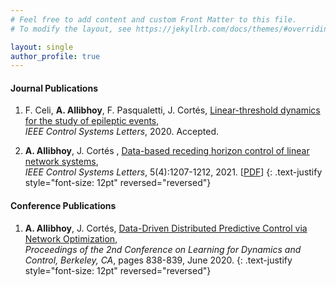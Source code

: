 ```yaml
---
# Feel free to add content and custom Front Matter to this file.
# To modify the layout, see https://jekyllrb.com/docs/themes/#overriding-theme-defaults

layout: single
author_profile: true
---
```


#### Journal Publications

1. F. Celi, **A. Allibhoy**, F. Pasqualetti, J. Cortés, [Linear-threshold dynamics for the study of epileptic events](), <br> *IEEE Control Systems Letters*, 2020. Accepted.

2. **A. Allibhoy**, J. Cortés , [Data-based receding horizon control of linear network systems](https://ieeexplore.ieee.org/document/9184920?source=authoralert),<br> *IEEE Control Systems Letters*, 5(4):1207-1212, 2021. \[[PDF](/assets/publications/LCSYS3021050.pdf)\]
{: .text-justify style="font-size: 12pt" reversed="reversed"}

#### Conference Publications

1. **A. Allibhoy**, J. Cortés, [Data-Driven Distributed Predictive Control via Network Optimization](http://proceedings.mlr.press/v120/allibhoy20a.html), <br>*Proceedings of the 2nd Conference on Learning for Dynamics and Control, Berkeley, CA*, pages 838-839, June 2020.
{: .text-justify style="font-size: 12pt" reversed="reversed"}